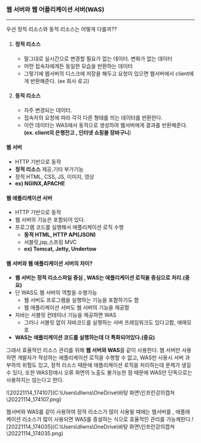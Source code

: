 ### **웹 서버와 웹 어플리케이션 서버(WAS)**

------

우선 정적 리소스와 동적 리소스는 어떻게 다를까??

1. #### **정적 리소스**

   - 말그대로 실시간으로 변경할 필요가 없는 데이터. 변화가 없는 데이터
   - 어떤 접속자에게든 동일한 모습을 반환하는 데이터
   - 그렇기에 웹서버의 디스크에 저장을 해두고 요청이 있으면 웹서버에서 client에게 반환해준다. (ex 회사 로고)

2. #### **동적 리소스**

   - 자주 변경되는 데이터.
   - 접속자의 요청에 따라 각각 다른 형태를 띄는 데이터를 반환한다.
   - 이런 데이터는 WAS에서 동적으로 생성하여 웹서버에게 결과를 반환해준다.**(ex. client의 은행잔고 , 인터넷 쇼핑몰 장바구니**)

#### **웹 서버**

- HTTP 기반으로 동작
- **정적 리소스** 제공,기타 부가기능
- 정적 HTML, CSS, JS, 이미지, 영상
- **ex) NGINX,APACHE**



#### **웹 애플리케이션 서버**

- HTTP 기반으로 동작
- 웹 서버의 기능은 포함되어 있다.
- 프로그램 코드를 실행해서 애플리케이션 로직 수행
  - **동적 HTML, HTTP API(JSON)**
  - 서블릿,jsp,스프링 MVC
  - **ex) Tomcat, Jetty, Undertow**



#### **웹 서버와 웹 애플리케이션 서버의 차이**?

- **웹 서버는 정적 리소스파일 중심 , WAS는 애플리케이션 로직을 중심으로 처리.(중요)**
- 단 WAS도 웹 서버의 역할을 수행가능
  - 웹 서버도 프로그램을 실행하는 기능을 포함하기도 함
  - 웹 애플리케이션 서버도 웹 서버의 기능을 제공함
- 자바는 서블릿 컨테이너 기능을 제공하면 WAS
  - 그러나 서블릿 없이 자바코드를 실행하는 서버 프레임워크도 있다고함, 애매모호
- **WAS는 애플리케이션 코드를 실행하는데 더 특화되어있다.(중요)**

그래서 효율적인 리소스 관리를 위해 **웹 서버와 WAS**를 같이 사용한다. 웹 서버만 사용하면 개발자가 작성하는 애플리케이션 로직을 수행할 수 없고, WAS만 사용시 서버 과부하의 위험도 있고, 정적 리소스 때문에 애플리케이션 로직을 처리하는데 문제가 생길 수 있다, 또한  WAS장애시 오류 화면의 노출도 불가능한 점 때문에 WAS만 단독으로는 사용하지는 않는다고 한다. 

![20221114_174107](C:\Users\dlwns\OneDrive\바탕 화면\인프런강의캡쳐\20221114_174107.png)

웹서버와 WAS를 같이 사용하여 정적 리소스가 많이 사용될 때에는 웹서버를 , 애플래케이션 리소스가 많이 사용되면 WAS를 증설하는 식으로 효율적인 관리를 가능케한다.![20221114_174035](C:\Users\dlwns\OneDrive\바탕 화면\인프런강의캡쳐\20221114_174035.png)